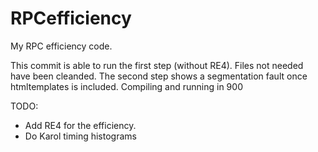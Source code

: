 RPCefficiency
=============

My RPC efficiency code. 

This commit is able to run the first step (without RE4). 
Files not needed have been cleanded. 
The second step shows a segmentation fault once htmltemplates is included.
Compiling and running in 900

TODO: 
* Add RE4 for the efficiency. 
* Do Karol timing histograms
